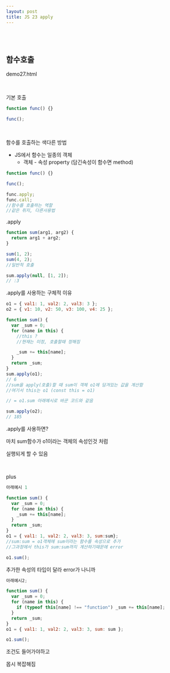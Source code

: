 ```yaml
---
layout: post
title: JS 23 apply
---
```


<br><br>

## 함수호출

demo27.html

<br>

기본 호출

```javascript
function func() {}

func();
```

<br>

함수를 호출하는 색다른 방법

- JS에서 함수는 일종의 객체
  - 객체 - 속성 property (담긴속성이 함수면 method)

```javascript
function func() {}

func();

func.apply;
func.call;
//함수를 호출하는 역할
//같은 취지, 다른사용법
```

.apply

```javascript
function sum(arg1, arg2) {
  return arg1 + arg2;
}

sum(1, 2);
sum(4, 2);
//일반적 호출

sum.apply(null, [1, 2]);
// :3
```

.apply를 사용하는 구체적 이유

```javascript
o1 = { val1: 1, val2: 2, val3: 3 };
o2 = { v1: 10, v2: 50, v3: 100, v4: 25 };

function sum() {
  var _sum = 0;
  for (name in this) {
    //this ?
    //현재는 미정, 호출할때 정해짐

    _sum += this[name];
  }
  return _sum;
}
sum.apply(o1);
// 6
//sum을 apply(호출)할 때 sum이 객체 o1에 담겨있는 값을 계산함
//여기서 this는 o1 (const this = o1)

// = o1.sum 아래예시로 바꾼 코드와 같음

sum.apply(o2);
// 185
```

.apply를 사용하면?

마치 sum함수가 o1이라는 객체의 속성인것 처럼

실행되게 할 수 있음

<br>

plus

```javascript
아래예시 1

function sum() {
  var _sum = 0;
  for (name in this) {
    _sum += this[name];
  }
  return _sum;
}
o1 = { val1: 1, val2: 2, val3: 3, sum:sum};
//sum:sum = o1객체에 sum이라는 함수를 속성으로 추가
//그과정에서 this가 sum:sum까지 계산하기때문에 error

o1.sum();
```

추가한 속성의 타입이 달라 error가 나니까

```javascript
아래예시2;

function sum() {
  var _sum = 0;
  for (name in this) {
    if (typeof this[name] !== "function") _sum += this[name];
  }
  return _sum;
}
o1 = { val1: 1, val2: 2, val3: 3, sum: sum };

o1.sum();
```

조건도 들어가야하고

몹시 복잡해짐
